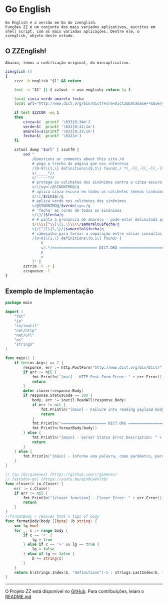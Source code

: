 # Go English

    Go English é a versão em Go do zzenglish.
    Funções ZZ é um conjunto dos mais variados aplicativos, escritos em shell script, com as mais variadas aplicações. Dentre ele, o zzenglish, objeto deste estudo.

## O ZZEnglish!
    Abaixo, temos a codificação original, do miniaplicativo.
    
```sh
zzenglish ()
{
	zzzz -h english "$1" && return

	test -n "$1" || { zztool -e uso english; return 1; }

	local cinza verde amarelo fecha
	local url="http://www.dict.org/bin/Dict?Form=Dict2&Database=*&Query=$1"

	if test $ZZCOR -eq 1
	then
		cinza=$(  printf '\033[0;34m')
		verde=$(  printf '\033[0;32;1m')
		amarelo=$(printf '\033[0;33;1m')
		fecha=$(  printf '\033[m')
	fi

	zztool dump "$url" | zzutf8 |
		sed "
			/Questions or comments about this site./d
			# pega o trecho da página que nos interessa
			/[0-9]\{1,\} definitions\{0,1\} found/,/ *[_-][_-][_-][_-][_-]* *$/!d
			s/_____*//
			s/-----*//
			# protege os colchetes dos sinônimos contra o cinza escuro
			s/\[syn:/@SINONIMO@/g
			# aplica cinza escuro em todos os colchetes (menos sinônimos)
			s/\[/$cinza[/g
			# aplica verde nos colchetes dos sinônimos
			s/@SINONIMO@/$verde[syn:/g
			# 'fecha' as cores de todos os sinônimos
			s/\]/]$fecha/g
			# # pinta a pronúncia de amarelo - pode estar delimitada por \\ ou //
			s/\\\\[^\\]\{1,\}\\\\/$amarelo&$fecha/g
			s|/[^/]\{1,\}/|$amarelo&$fecha|g
			# cabeçalho para tornar a separação entre várias consultas mais visível no terminal
			/[0-9]\{1,\} definitions\{0,1\} found/ {
				H
				s/.*/==================== DICT.ORG ====================/
				p
				x
			}" |
		zztrim -V -r |
		zzsqueeze -l
}
```
## Exemplo de Implementação

```go
package main

import (
	"fmt"
	"io"
	"io/ioutil"
	"net/http"
	"net/url"
	"os"
	"strings"
)

func main() {
	if len(os.Args) == 2 {
		response, err := http.PostForm("http://www.dict.org/bin/Dict/", url.Values{"Form": {"Dict1"}, "Query": {os.Args[1]}, "Strategy": {"*"}, "Database": {"*"}, "submit": {"Submit query"}})
		if err != nil {
			fmt.Println("[mai] - HTTP Post Form Error: " + err.Error())
			return
		}
		defer closer(response.Body)
		if response.StatusCode == 200 {
			body, err := ioutil.ReadAll(response.Body)
			if err != nil {
				fmt.Println("[main] - Failure into reading payload body. " + err.Error())
				return
			}
			fmt.Println("==================== DICT.ORG ====================")
			fmt.Println(formatBody(body))
		} else {
			fmt.Println("[main] - Server Status Error Description: " + response.Status)
			return
		}
	} else {
		fmt.Println("[main] - Informe uma palavra, como parâmetro, para pesquisar no DICT.ORG")
	}
}

// tip [@crgimenes] (https://github.com/crgimenes) 
// [estudos-go] (https://youtu.be/eEU9CwVkJt8)
func closer(c io.Closer) { 
	err := c.Close()
	if err != nil {
		fmt.Println("[closer function] - Closer Error: " + err.Error())
		return
	}
}
//formatBody - removes html's tags of body
func formatBody(body []byte) (b string) {
	var lg bool
	for _, c := range body {
		if c == '<' {
			lg = true
		} else if c == '>' && lg == true {
			lg = false
		} else if lg == false {
			b += string(c)
		}
	}
	return b[strings.Index(b, "definitions")-5 : strings.LastIndex(b, "Questions")]
}
```
---
O Projeto ZZ está disponível no [GitHub](https://github.com/funcoeszz/funcoeszz).
Para contribuições, leiam o [README.md](https://github.com/funcoeszz/funcoeszz/blob/master/README.md)
